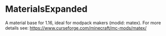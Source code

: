 # MaterialsExpanded
A material base for 1.16, ideal for modpack makers (modid: matex). For more details see: https://www.curseforge.com/minecraft/mc-mods/matex/
